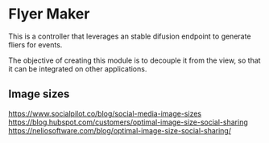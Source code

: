 # Flyer Maker

This is a controller that leverages an stable difusion endpoint to generate fliers for events.

The objective of creating this module is to decouple it from the view, so that it can be integrated on other applications.

## Image sizes

https://www.socialpilot.co/blog/social-media-image-sizes
https://blog.hubspot.com/customers/optimal-image-size-social-sharing
https://neliosoftware.com/blog/optimal-image-size-social-sharing/
